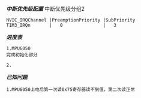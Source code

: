 

***中断优先级配置***
	中断优先级分组2

    NVIC_IRQChannel	|PreemptionPriority	|SubPriority
	TIM3_IRQn		|	0				|	3
	
***进度表***

    1.MPU6050
    完成初始化部分

    2.
    

***已知问题***
    
    1.MPU6050上电后第一次读0x75寄存器读不到值，第二次读正常
